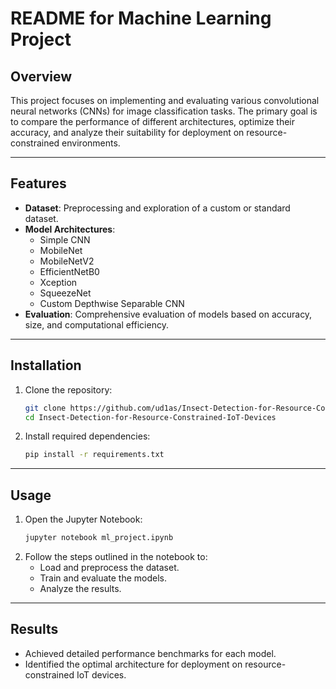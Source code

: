 # README for Machine Learning Project

## Overview  
This project focuses on implementing and evaluating various convolutional neural networks (CNNs) for image classification tasks. The primary goal is to compare the performance of different architectures, optimize their accuracy, and analyze their suitability for deployment on resource-constrained environments.

---

## Features  
- **Dataset**: Preprocessing and exploration of a custom or standard dataset.  
- **Model Architectures**:  
  - Simple CNN  
  - MobileNet  
  - MobileNetV2  
  - EfficientNetB0  
  - Xception  
  - SqueezeNet  
  - Custom Depthwise Separable CNN  
- **Evaluation**: Comprehensive evaluation of models based on accuracy, size, and computational efficiency.  

---

## Installation  
1. Clone the repository:  
   ```bash
   git clone https://github.com/ud1as/Insect-Detection-for-Resource-Constrained-IoT-Devices.git
   cd Insect-Detection-for-Resource-Constrained-IoT-Devices
   ```
2. Install required dependencies:  
   ```bash
   pip install -r requirements.txt
   ```

---

## Usage  
1. Open the Jupyter Notebook:  
   ```bash
   jupyter notebook ml_project.ipynb
   ```
2. Follow the steps outlined in the notebook to:  
   - Load and preprocess the dataset.  
   - Train and evaluate the models.  
   - Analyze the results.

---

## Results  
- Achieved detailed performance benchmarks for each model.  
- Identified the optimal architecture for deployment on resource-constrained IoT devices.  

